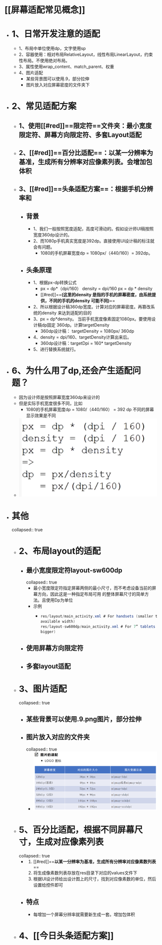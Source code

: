 # [[屏幕适配常见概念]]
- # 1、日常开发注意的适配
	- 1、布局中单位使用dp，文字使用sp
	- 2、容器使用：相对布局RelativeLayout，线性布局LinearLayout，约束性布局。不使用绝对布局。
	- 3、属性使用wrap_content、match_parent、权重
	- 4、图片适配
		- 某些背景图可以使用.9，部分拉伸
		- 图片放入对应屏幕密度的文件夹下
- # 2、常见适配方案
	- ## 1、使用[[#red]]==限定符==文件夹：最小宽度限定符、屏幕方向限定符、多套Layout适配
	- ## 2、[[#red]]==百分比适配==：以某一分辨率为基准，生成所有分辨率对应像素列表。会增加包体积
	- ## 3、[[#red]]==头条适配方案==：根据手机分辨率和
		- ## 背景
			- 1、我们一般按照宽度适配，高度可滑动的。假如设计师UI稿按照宽度360dp设计的。
			- 2、而1080p手机真实宽度是392dp。直接使用UI设计稿的标注就会有问题。
				- 1080的手机屏幕宽度dp = 1080px/（440/160）=  392dp。
		- ## 头条原理
			- 1、根据px-dp转换公式
				- px = dp*（dpi/160）
				                   density = dpi/160
				  px = dp * density
				- [[#red]]==**(这里的density 是指的手机的屏幕密度，由系统提供，不同的手机的density 可能不同)**==
			- 2、所以根据设计稿360dp宽度。计算对应的屏幕密度。再篡改系统的density 来达到适配的目的
			- 3、px = dp*density。 当前手机宽度像素固定1080px。要使用设计稿dp固定 360dp。计算targetDensity
				- 360dp设计稿： targetDensity = 1080px/ 360dp
			- 4、density = dpi/160、targetDensity计算出来后。
				- 360dp设计稿：targetDpi = 160* targetDensity
			- 5、进行替换系统就行。
- # 6、为什么用了dp,还会产生适配问题？
	- 因为设计师是按照屏幕宽度360dp来设计的
	- 但是实际手机宽度很多不同，比如
		- 1080的手机屏幕宽度dp = 1080/（440/160）
		                                        =  392
		  dp 不同的屏幕 显示效果是不同
	- ![image.png](../assets/image_1692952361236_0.png)
- # 其他
  collapsed:: true
	- # 2、布局layout的适配
		- ## 最小宽度限定符layout-sw600dp
		  collapsed:: true
			- 最小宽度限定符指定屏幕两侧的最小尺寸，而不考虑设备当前的屏幕方向，因此这是一种指定布局可用
			  的整体屏幕尺寸的简单方法。且使用Dp为单位
			- 示例
				- ```java
				  res/layout/main_activity.xml # For handsets (smaller than 600dp
				  available width)
				  res/layout-sw600dp/main_activity.xml # For 7” tablets (600dp wide and
				  bigger)
				  ```
		- ## 使用屏幕方向限定符
		- ## 多套layout适配
	- # 3、图片适配
	  collapsed:: true
		- ## 某些背景可以使用.9.png图片，部分拉伸
		- ## 图片放入对应的文件夹
		  collapsed:: true
			- ![image.png](../assets/image_1692950764091_0.png)
	- # 5、百分比适配，根据不同屏幕尺寸，生成对应像素列表
	  collapsed:: true
		- 1. [[#red]]==**以某一分辨率为基准，生成所有分辨率对应像素数列表**==
		  2. 将生成像素数列表存放在res目录下对应的values文件下
		  3. 根据UI设计师给出设计图上的尺寸，找到对应像素数的单位，然后设置给控件即可
		- ## 特点
			- 每增加一个屏幕分辨率就需要新生成一套。增加包体积
	- # 4、[[今日头条适配方案]]
